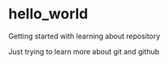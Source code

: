 # hello_world
Getting started with learning about repository

Just trying to learn more about git and github
